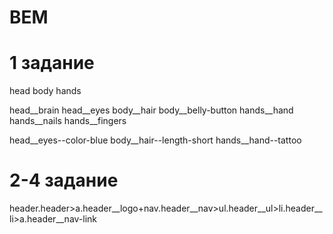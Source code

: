 # BEM
# 1 задание 
<!-- блоки -->
head
body
hands
<!--элементы  -->
head__brain
head__eyes
body__hair
body__belly-button
hands__hand
hands__nails
hands__fingers
<!-- модификаторы -->
head__eyes--color-blue
body__hair--length-short
hands__hand--tattoo
# 2-4 задание
<!-- header -->
header.header>a.header__logo+nav.header__nav>ul.header__ul>li.header__li>a.header__nav-link 
<!-- форма -->
